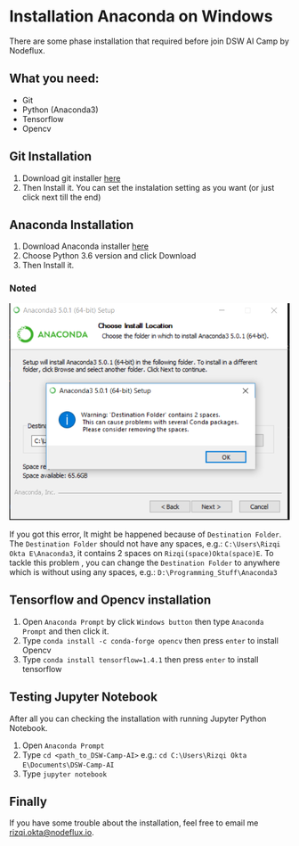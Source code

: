 # Installation Anaconda on Windows

There are some phase installation that required before join DSW AI Camp by Nodeflux.

## What you need:
* Git
* Python (Anaconda3)
* Tensorflow
* Opencv

## Git Installation
1. Download git installer [here](https://git-scm.com/downloads)
2. Then Install it. You can set the instalation setting as you want (or just click next till the end)

## Anaconda Installation
1. Download Anaconda installer [here](https://www.anaconda.com/download/)
2. Choose Python 3.6 version and click Download
3. Then Install it.

### Noted

![Error path](../Images/AnacondaError.PNG)

If you got this error, It might be happened because of `Destination Folder`. The `Destination Folder` should not have any spaces, e.g.: `C:\Users\Rizqi Okta E\Anaconda3`, it contains 2 spaces on `Rizqi(space)Okta(space)E`. To tackle this problem , you can change the `Destination Folder` to anywhere  which is without using any spaces, e.g.: `D:\Programming_Stuff\Anaconda3`

## Tensorflow and Opencv installation
1. Open `Anaconda Prompt` by click `Windows button` then type `Anaconda Prompt` and then click it.
2. Type ```conda install -c conda-forge opencv``` then press `enter` to install Opencv
3. Type `conda install tensorflow=1.4.1` then press `enter` to install tensorflow

## Testing Jupyter Notebook
After all you can checking the installation with running Jupyter Python Notebook.
1. Open `Anaconda Prompt`
2. Type `cd <path_to_DSW-Camp-AI>` e.g.: `cd C:\Users\Rizqi Okta E\Documents\DSW-Camp-AI`
3. Type `jupyter notebook`

## Finally
If you have some trouble about the installation, feel free to email me rizqi.okta@nodeflux.io.

